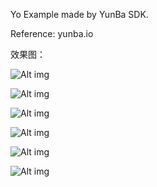 Yo Example made by YunBa SDK.

Reference: yunba.io


效果图：

![Alt img](imgs/set_username.png)

![Alt img](imgs/add_user.png)

![Alt img](imgs/friend_list.png)

![Alt img](imgs/send_yo.png)

![Alt img](imgs/details.png)

![Alt img](imgs/chat.png)









